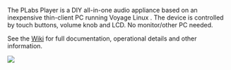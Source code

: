 The PLabs Player is a DIY all-in-one audio appliance based on an inexpensive thin-client PC running Voyage Linux . The device is controlled by touch buttons, volume knob and LCD. No monitor/other PC needed.

See the [Wiki](https://github.com/pavhofman/plabs-player/wiki/) for full documentation, operational details and other information.

<img src="https://github.com/pavhofman/plabs-player/wiki/images/3.jpg">
